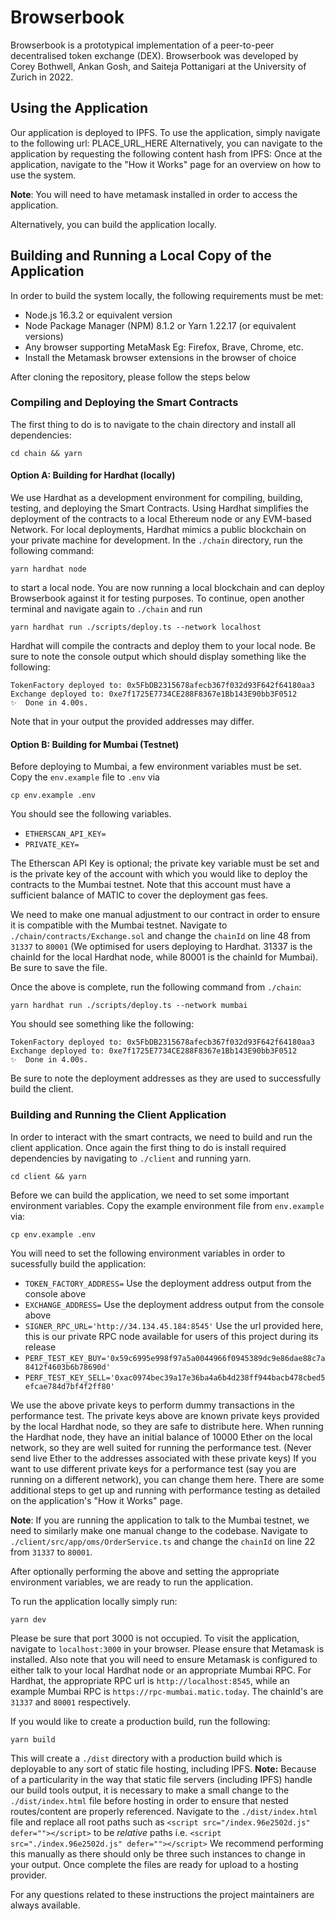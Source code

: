 # Browserbook

Browserbook is a prototypical implementation of a peer-to-peer decentralised token exchange (DEX). Browserbook was developed by Corey Bothwell, Ankan Gosh, and Saiteja Pottanigari at the University of Zurich in 2022. 

## Using the Application

Our application is deployed to IPFS. To use the application, simply navigate to the following url: PLACE_URL_HERE
Alternatively, you can navigate to the application by requesting the following content hash from IPFS: 
Once at the application, navigate to the "How it Works" page for an overview on how to use the system.

**Note**: You will need to have metamask installed in order to access the application.

Alternatively, you can build the application locally.

## Building and Running a Local Copy of the Application

In order to build the system locally, the following requirements must be met:

- Node.js 16.3.2 or equivalent version
- Node Package Manager (NPM) 8.1.2 or Yarn 1.22.17 (or equivalent versions)
- Any browser supporting MetaMask Eg: Firefox, Brave, Chrome, etc.
- Install the Metamask browser extensions in the browser of choice

After cloning the repository, please follow the steps below

### Compiling and Deploying the Smart Contracts

The first thing to do is to navigate to the chain directory and install all dependencies:

```
cd chain && yarn
```

#### Option A: Building for Hardhat (locally)

We use Hardhat as a development environment for compiling, building, testing, and deploying the Smart Contracts. Using Hardhat simplifies the deployment of the contracts to a local Ethereum node or any EVM-based Network. For local deployments, Hardhat mimics a public blockchain on your private machine for development. In the `./chain` directory, run the following command: 

```
yarn hardhat node 
```

to start a local node. You are now running a local blockchain and can deploy Browserbook against it for testing purposes. To continue, open another terminal and  navigate again to `./chain` and run 

```
yarn hardhat run ./scripts/deploy.ts --network localhost
```

Hardhat will compile the contracts and deploy them to your local node. Be sure to note the console output which should display something like the following:

```
TokenFactory deployed to: 0x5FbDB2315678afecb367f032d93F642f64180aa3
Exchange deployed to: 0xe7f1725E7734CE288F8367e1Bb143E90bb3F0512
✨  Done in 4.00s.
```

Note that in your output the provided addresses may differ.

#### Option B: Building for Mumbai (Testnet)

Before deploying to Mumbai, a few environment variables must be set. Copy the `env.example` file to `.env` via 

```
cp env.example .env
```

You should see the following variables. 

- `ETHERSCAN_API_KEY=`
- `PRIVATE_KEY=`

The Etherscan API Key is optional; the private key variable must be set and is the private key of the account with which you would like to deploy the contracts to the Mumbai testnet. Note that this account must have a sufficient balance of MATIC to cover the deployment gas fees. 

We need to make one manual adjustment to our contract in order to ensure it is compatible with the Mumbai testnet. Navigate to `./chain/contracts/Exchange.sol` and change the `chainId` on line 48 from `31337` to `80001` (We optimised for users deploying to Hardhat. 31337 is the chainId for the local Hardhat node, while 80001 is the chainId for Mumbai). Be sure to save the file.

Once the above is complete, run the following command from `./chain`:

```
yarn hardhat run ./scripts/deploy.ts --network mumbai
```

You should see something like the following:

```
TokenFactory deployed to: 0x5FbDB2315678afecb367f032d93F642f64180aa3
Exchange deployed to: 0xe7f1725E7734CE288F8367e1Bb143E90bb3F0512
✨  Done in 4.00s.
```

Be sure to note the deployment addresses as they are used to successfully build the client.

### Building and Running the Client Application

In order to interact with the smart contracts, we need to build and run the client application. Once again the first thing to do is install required dependencies by navigating to `./client` and running yarn.

```
cd client && yarn
```

Before we can build the application, we need to set some important environment variables. Copy the example environment file from `env.example` via:

```
cp env.example .env
```

You will need to set the following environment variables in order to sucessfully build the application:

- `TOKEN_FACTORY_ADDRESS=` Use the deployment address output from the console above
- `EXCHANGE_ADDRESS=` Use the deployment address output from the console above
- `SIGNER_RPC_URL='http://34.134.45.184:8545'` Use the url provided here, this is our private RPC node available for users of this project during its release
- `PERF_TEST_KEY_BUY='0x59c6995e998f97a5a0044966f0945389dc9e86dae88c7a8412f4603b6b78690d'`
- `PERF_TEST_KEY_SELL='0xac0974bec39a17e36ba4a6b4d238ff944bacb478cbed5efcae784d7bf4f2ff80'`

We use the above private keys to perform dummy transactions in the performance test. The private keys above are known private keys provided by the local Hardhat node, so they are safe to distribute here. When running the Hardhat node, they have an initial balance of 10000 Ether on the local network, so they are well suited for running the performance test. (Never send live Ether to the addresses associated with these private keys) If you want to use different private keys for a performance test (say you are running on a different network), you can change them here. There are some additional steps to get up and running with performance testing as detailed on the application's "How it Works" page.

**Note**: If you are running the application to talk to the Mumbai testnet, we need to similarly make one manual change to the codebase. Navigate to `./client/src/app/oms/OrderService.ts` and change the `chainId` on line 22 from `31337` to `80001`. 

After optionally performing the above and setting the appropriate environment variables, we are ready to run the application. 

To run the application locally simply run:

```
yarn dev
```

Please be sure that port 3000 is not occupied. To visit the application, navigate to `localhost:3000` in your browser. Please ensure that Metamask is installed. Also note that you will need to ensure Metamask is configured to either talk to your local Hardhat node or an appropriate Mumbai RPC. For Hardhat, the appropriate RPC url is `http://localhost:8545`, while an example Mumbai RPC is `https://rpc-mumbai.matic.today`. The chainId's are `31337` and `80001` respectively.

If you would like to create a production build, run the following:

```
yarn build
```

This will create a `./dist` directory with a production build which is deployable to any sort of static file hosting, including IPFS. **Note:** Because of a particularity in the way that static file servers (including IPFS) handle our build tools output, it is necessary to make a small change to the `./dist/index.html` file before hosting in order to ensure that nested routes/content are properly referenced. Navigate to the `./dist/index.html` file and replace all root paths such as `<script src="/index.96e2502d.js" defer=""></script>` to be *relative* paths i.e. `<script src="./index.96e2502d.js" defer=""></script>` We recommend performing this manually as there should only be three such instances to change in your output. Once complete the files are ready for upload to a hosting provider. 

For any questions related to these instructions the project maintainers are always available.
